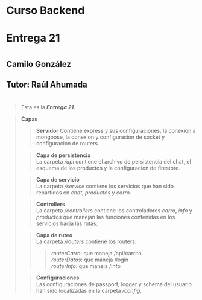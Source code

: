 # **Curso Backend**
# Entrega 21
#
## Camilo González
## Tutor: Raúl Ahumada
#

>Esta es la ***Entrega 21***.

>**Capas**
>>**Servidor**
>Contiene express y sus configuraciones, la conexion a mongoose, la conexion y configuracion de socket y configuracion de routers.
>
>>**Capa de persistencia**\
>>La carpeta */api* contiene el archivo de persistencia del chat, el esquema de los productos y la configuracion de firestore.
>
>>**Capa de servicio**\
>La carpeta */service* contiene los servicios que han sido repartidos en *chat*, *productos* y *carro*.
>
>>**Controllers**\
>La carpeta */controllers* contiene los controladores *carro*, *info* y *productos* que manejan las funciones contenidas en los servicios hacia las rutas.
>
>>**Capa de ruteo**\
>La carpeta */routers* contiene los routers:
>>>*routerCarro*: que maneja /api/carrito\
>>*routerDatos*: que maneja /login\
>*routerInfo*: que maneja /info
>
>>**Configuraciones**\
>Las configuraciones de passport, logger y schema del usuario han sido localizadas en la carpeta */config*. 


